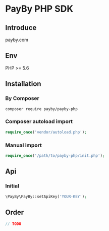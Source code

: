 # PayBy PHP SDK

## Introduce

payby.com

## Env

PHP >= 5.6

## Installation

### By Composer

```
composer require payby/payby-php
```

### Composer autoload import

```php
require_once('vendor/autoload.php');
```

### Manual import

```php
require_once('/path/to/payby-php/init.php');
```

## Api

### Initial

```php
\PayBy\PayBy::setApiKey('YOUR-KEY');
```

## Order

```php
// TODO
